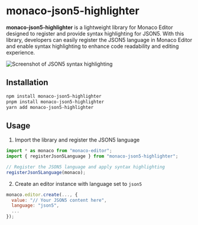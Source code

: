 # monaco-json5-highlighter

**monaco-json5-highlighter** is a lightweight library for Monaco Editor designed to register and provide syntax highlighting for JSON5. With this library, developers can easily register the JSON5 language in Monaco Editor and enable syntax highlighting to enhance code readability and editing experience.

![Screenshot of JSON5 syntax highlighting](https://github.com/user-attachments/assets/0d4b77df-60f8-41c0-8bf6-ba69d3808a73)

## Installation

```bash
npm install monaco-json5-highlighter
pnpm install monaco-json5-highlighter
yarn add monaco-json5-highlighter
```

## Usage

1. Import the library and register the JSON5 language
```javascript
import * as monaco from "monaco-editor";
import { registerJson5Language } from "monaco-json5-highlighter";

// Register the JSON5 language and apply syntax highlighting
registerJson5Language(monaco);
```

2. Create an editor instance with language set to `json5`
```javascript
monaco.editor.create(..., {
  value: "// Your JSON5 content here",
  language: "json5",
  ...
});
```